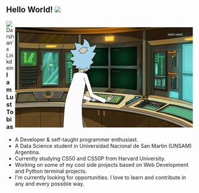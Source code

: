 ## Hello World! <img src="https://raw.githubusercontent.com/iampavangandhi/iampavangandhi/master/gifs/Hi.gif" width="30px"></h2>

<a href="https://www.linkedin.com/in/tobias-lust/">
  <img align="left" alt="Darshan's Linkdein" width="22px" src="https://cdn.jsdelivr.net/npm/simple-icons@v3/icons/linkedin.svg" />
</a>

<br />
<img align="right" alt="GIF" src="https://github.com/darshan-jain/darshan-jain/blob/master/rick.gif" />

### I am Lust Tobias
- A Developer & self-taught programmer enthusiast.
- A Data Science student in
  Universidad Nacional de San Martin (UNSAM) Argentina. 
- Currently studying CS50 and CS50P from Harvard University.
- Working on some of my cool side projects based on
  Web Development and Python terminal projects.
- I'm currently looking for opportunities.
  I love to learn and contribute in any and every possible way.

